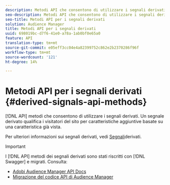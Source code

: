 ```yaml
---
description: Metodi API che consentono di utilizzare i segnali derivati. Un segnale derivato qualifica i visitatori del sito per caratteristiche aggiuntive basate su una caratteristica già vista.
seo-description: Metodi API che consentono di utilizzare i segnali derivati. Un segnale derivato qualifica i visitatori del sito per caratteristiche aggiuntive basate su una caratteristica già vista.
seo-title: Metodi API per i segnali derivati
solution: Audience Manager
title: Metodi API per i segnali derivati
uuid: 698019bc-d7f6-41e0-a78a-1ab0bf0e65a0
feature: API
translation-type: tm+mt
source-git-commit: e05eff3cc04e4a82399752c862e2b2370286f96f
workflow-type: tm+mt
source-wordcount: '121'
ht-degree: 14%

---
```



# Metodi API per i segnali derivati {#derived-signals-api-methods}

[!DNL API] metodi che consentono di utilizzare i segnali derivati. Un segnale derivato qualifica i visitatori del sito per caratteristiche aggiuntive basate su una caratteristica già vista.

<!-- c_separator.xml -->

Per ulteriori informazioni sui segnali derivati, vedi [Segnali](../../features/derived-signals.md)derivati.

>[!IMPORTANT]
>
>I [!DNL API] metodi dei segnali derivati sono stati riscritti con [!DNL Swagger] e migrati. Consulta:
>
>* [Adobi Audience Manager API Docs](https://bank.demdex.com/portal/swagger/index.html)
>* [Migrazione del codice API di Audience Manager](../../api/api-swagger-migration.md)